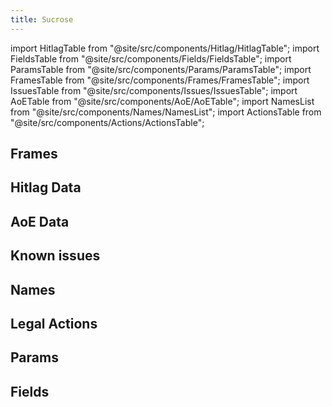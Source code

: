 ```yaml
---
title: Sucrose
---
```


import HitlagTable from "@site/src/components/Hitlag/HitlagTable";
import FieldsTable from "@site/src/components/Fields/FieldsTable";
import ParamsTable from "@site/src/components/Params/ParamsTable";
import FramesTable from "@site/src/components/Frames/FramesTable";
import IssuesTable from "@site/src/components/Issues/IssuesTable";
import AoETable from "@site/src/components/AoE/AoETable";
import NamesList from "@site/src/components/Names/NamesList";
import ActionsTable from "@site/src/components/Actions/ActionsTable";

## Frames

<FramesTable item_key="sucrose" />

## Hitlag Data

<HitlagTable item_key="sucrose" />

## AoE Data

<AoETable item_key="sucrose" />

## Known issues

<IssuesTable item_key="sucrose" />

## Names

<NamesList item_key="sucrose" />

## Legal Actions

<ActionsTable item_key="sucrose" />

## Params

<ParamsTable item_key="sucrose" />

## Fields

<FieldsTable item_key="sucrose" />
